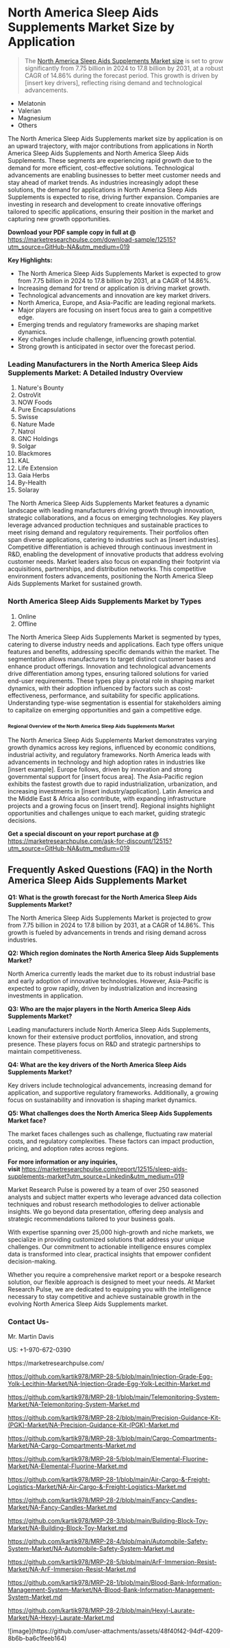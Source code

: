 <h1>North America Sleep Aids Supplements Market&nbsp;Size by Application</h1><blockquote><p>The <a href="https://marketresearchpulse.com/download-sample/12515?utm_source=GitHub-NA&amp;utm_medium=019">North America Sleep Aids Supplements Market size</a> is set to grow significantly from 7.75 billion in 2024 to 17.8 billion by 2031, at a robust CAGR of 14.86% during the forecast period. This growth is driven by [insert key drivers], reflecting rising demand and technological advancements.</p></blockquote><ul><li>Melatonin<li> Valerian<li> Magnesium<li> Others</li></ul><p>The North America Sleep Aids Supplements market size by application is on an upward trajectory, with major contributions from applications in North America Sleep Aids Supplements and North America Sleep Aids Supplements. These segments are experiencing rapid growth due to the demand for more efficient, cost-effective solutions. Technological advancements are enabling businesses to better meet customer needs and stay ahead of market trends. As industries increasingly adopt these solutions, the demand for applications in North America Sleep Aids Supplements is expected to rise, driving further expansion. Companies are investing in research and development to create innovative offerings tailored to specific applications, ensuring their position in the market and capturing new growth opportunities.</p><p><strong>Download your PDF sample copy in full at @ </strong><a href="https://marketresearchpulse.com/download-sample/12515?utm_source=GitHub-NA&amp;utm_medium=019">https://marketresearchpulse.com/download-sample/12515?utm_source=GitHub-NA&amp;utm_medium=019</a></p><p><strong>Key Highlights: </strong></p><ul><li>The North America Sleep Aids Supplements Market is expected to grow from 7.75 billion in 2024 to 17.8 billion by 2031, at a CAGR of 14.86%.</li><li>Increasing demand for trend or application is driving market growth.</li><li>Technological advancements and innovation are key market drivers.</li><li>North America, Europe, and Asia-Pacific are leading regional markets.</li><li>Major players are focusing on insert focus area to gain a competitive edge.</li><li>Emerging trends and regulatory frameworks are shaping market dynamics.</li><li>Key challenges include challenge, influencing growth potential.</li><li>Strong growth is anticipated in sector over the forecast period.</li></ul><h3>Leading Manufacturers in the North America Sleep Aids Supplements Market: A Detailed Industry Overview</h3><ol><li>Nature's Bounty</li><li>OstroVit</li><li>NOW Foods</li><li>Pure Encapsulations</li><li>Swisse</li><li>Nature Made</li><li>Natrol</li><li>GNC Holdings</li><li>Solgar</li><li>Blackmores</li><li>KAL</li><li>Life Extension</li><li>Gaia Herbs</li><li>By-Health</li><li>Solaray</li></ol><div class="flex max-w-full flex-col flex-grow"><div class="min-h-8 text-message flex w-full flex-col items-end gap-2 whitespace-normal break-words [.text-message+&amp;]:mt-5" dir="auto" data-message-author-role="assistant" data-message-id="fd8432e4-4910-450d-b182-61b7bfb0a01f" data-message-model-slug="gpt-4o"><div class="flex w-full flex-col gap-1 empty:hidden first:pt-[3px]"><div class="markdown prose w-full break-words dark:prose-invert light"><p>The North America Sleep Aids Supplements Market features a dynamic landscape with leading manufacturers driving growth through innovation, strategic collaborations, and a focus on emerging technologies. Key players leverage advanced production techniques and sustainable practices to meet rising demand and regulatory requirements. Their portfolios often span diverse applications, catering to industries such as [insert industries]. Competitive differentiation is achieved through continuous investment in R&amp;D, enabling the development of innovative products that address evolving customer needs. Market leaders also focus on expanding their footprint via acquisitions, partnerships, and distribution networks. This competitive environment fosters advancements, positioning the North America Sleep Aids Supplements Market for sustained growth.</p></div></div></div></div><h3>North America Sleep Aids Supplements Market by Types</h3><ol><li>Online<li> Offline</li></ol><div class="flex max-w-full flex-col flex-grow"><div class="min-h-8 text-message flex w-full flex-col items-end gap-2 whitespace-normal break-words [.text-message+&amp;]:mt-5" dir="auto" data-message-author-role="assistant" data-message-id="084470be-0bb7-4664-bddf-5156b4f41249" data-message-model-slug="gpt-4o-mini"><div class="flex w-full flex-col gap-1 empty:hidden first:pt-[3px]"><div class="markdown prose w-full break-words dark:prose-invert light"><p>The North America Sleep Aids Supplements Market is segmented by types, catering to diverse industry needs and applications. Each type offers unique features and benefits, addressing specific demands within the market. The segmentation allows manufacturers to target distinct customer bases and enhance product offerings. Innovation and technological advancements drive differentiation among types, ensuring tailored solutions for varied end-user requirements. These types play a pivotal role in shaping market dynamics, with their adoption influenced by factors such as cost-effectiveness, performance, and suitability for specific applications. Understanding type-wise segmentation is essential for stakeholders aiming to capitalize on emerging opportunities and gain a competitive edge.</p></div></div></div></div><h3><span style="font-size: 11px;">Regional Overview of the North America Sleep Aids Supplements Market</span></h3><div class="flex max-w-full flex-col flex-grow"><div class="min-h-8 text-message flex w-full flex-col items-end gap-2 whitespace-normal break-words [.text-message+&amp;]:mt-5" dir="auto" data-message-author-role="assistant" data-message-id="e9038762-ce64-4e30-91c9-9bd413514231" data-message-model-slug="gpt-4o-mini"><div class="flex w-full flex-col gap-1 empty:hidden first:pt-[3px]"><div class="markdown prose w-full break-words dark:prose-invert light"><p>The North America Sleep Aids Supplements Market demonstrates varying growth dynamics across key regions, influenced by economic conditions, industrial activity, and regulatory frameworks. North America leads with advancements in technology and high adoption rates in industries like [insert example]. Europe follows, driven by innovation and strong governmental support for [insert focus area]. The Asia-Pacific region exhibits the fastest growth due to rapid industrialization, urbanization, and increasing investments in [insert industry/application]. Latin America and the Middle East &amp; Africa also contribute, with expanding infrastructure projects and a growing focus on [insert trend]. Regional insights highlight opportunities and challenges unique to each market, guiding strategic decisions.</p></div></div></div></div><p><strong>Get a special discount on your report purchase at @ </strong><a href="https://marketresearchpulse.com/ask-for-discount/12515?utm_source=GitHub-NA&amp;utm_medium=019">https://marketresearchpulse.com/ask-for-discount/12515?utm_source=GitHub-NA&amp;utm_medium=019</a></p><h2>Frequently Asked Questions (FAQ) in the North America Sleep Aids Supplements Market</h2><p><strong>Q1: What is the growth forecast for the North America Sleep Aids Supplements Market?</strong></p><p>The North America Sleep Aids Supplements Market is projected to grow from 7.75 billion in 2024 to 17.8 billion by 2031, at a CAGR of 14.86%. This growth is fueled by advancements in trends and rising demand across industries.</p><p><strong>Q2: Which region dominates the North America Sleep Aids Supplements Market?</strong></p><p>North America currently leads the market due to its robust industrial base and early adoption of innovative technologies. However, Asia-Pacific is expected to grow rapidly, driven by industrialization and increasing investments in application.</p><p><strong>Q3: Who are the major players in the North America Sleep Aids Supplements Market?</strong></p><p>Leading manufacturers include North America Sleep Aids Supplements, known for their extensive product portfolios, innovation, and strong presence. These players focus on R&amp;D and strategic partnerships to maintain competitiveness.</p><p><strong>Q4: What are the key drivers of the North America Sleep Aids Supplements Market?</strong></p><p>Key drivers include technological advancements, increasing demand for application, and supportive regulatory frameworks. Additionally, a growing focus on sustainability and innovation is shaping market dynamics.</p><p><strong>Q5: What challenges does the North America Sleep Aids Supplements Market face?</strong></p><p>The market faces challenges such as challenge, fluctuating raw material costs, and regulatory complexities. These factors can impact production, pricing, and adoption rates across regions.</p><p><strong>For more information or any inquiries, visit&nbsp;</strong><a href="https://marketresearchpulse.com/report/12515/sleep-aids-supplements-market?utm_source=Linkedin&utm_medium=019">https://marketresearchpulse.com/report/12515/sleep-aids-supplements-market?utm_source=Linkedin&utm_medium=019</a></p><p>Market Research Pulse is powered by a team of over 250 seasoned analysts and subject matter experts who leverage advanced data collection techniques and robust research methodologies to deliver actionable insights. We go beyond data presentation, offering deep analysis and strategic recommendations tailored to your business goals.</p><p>With expertise spanning over 25,000 high-growth and niche markets, we specialize in providing customized solutions that address your unique challenges. Our commitment to actionable intelligence ensures complex data is transformed into clear, practical insights that empower confident decision-making.</p><p>Whether you require a comprehensive market report or a bespoke research solution, our flexible approach is designed to meet your needs. At Market Research Pulse, we are dedicated to equipping you with the intelligence necessary to stay competitive and achieve sustainable growth in the evolving North America Sleep Aids Supplements market.</p><h3><strong>Contact Us-</strong></h3><p>Mr. Martin Davis</p><p>US: +1-970-672-0390</p><p>https://marketresearchpulse.com/</p><p><a href="https://github.com/kartik978/MRP-28-5/blob/main/Injection-Grade-Egg-Yolk-Lecithin-Market/NA-Injection-Grade-Egg-Yolk-Lecithin-Market.md">https://github.com/kartik978/MRP-28-5/blob/main/Injection-Grade-Egg-Yolk-Lecithin-Market/NA-Injection-Grade-Egg-Yolk-Lecithin-Market.md</a></p><p><a href="https://github.com/kartik978/MRP-28-1/blob/main/Telemonitoring-System-Market/NA-Telemonitoring-System-Market.md">https://github.com/kartik978/MRP-28-1/blob/main/Telemonitoring-System-Market/NA-Telemonitoring-System-Market.md</a></p><p><a href="https://github.com/kartik978/MRP-28-2/blob/main/Precision-Guidance-Kit-(PGK)-Market/NA-Precision-Guidance-Kit-(PGK)-Market.md">https://github.com/kartik978/MRP-28-2/blob/main/Precision-Guidance-Kit-(PGK)-Market/NA-Precision-Guidance-Kit-(PGK)-Market.md</a></p><p><a href="https://github.com/kartik978/MRP-28-3/blob/main/Cargo-Compartments-Market/NA-Cargo-Compartments-Market.md">https://github.com/kartik978/MRP-28-3/blob/main/Cargo-Compartments-Market/NA-Cargo-Compartments-Market.md</a></p><p><a href="https://github.com/kartik978/MRP-28-5/blob/main/Elemental-Fluorine-Market/NA-Elemental-Fluorine-Market.md">https://github.com/kartik978/MRP-28-5/blob/main/Elemental-Fluorine-Market/NA-Elemental-Fluorine-Market.md</a></p><p><a href="https://github.com/kartik978/MRP-28-1/blob/main/Air-Cargo-&-Freight-Logistics-Market/NA-Air-Cargo-&-Freight-Logistics-Market.md">https://github.com/kartik978/MRP-28-1/blob/main/Air-Cargo-&-Freight-Logistics-Market/NA-Air-Cargo-&-Freight-Logistics-Market.md</a></p><p><a href="https://github.com/kartik978/MRP-28-2/blob/main/Fancy-Candles-Market/NA-Fancy-Candles-Market.md">https://github.com/kartik978/MRP-28-2/blob/main/Fancy-Candles-Market/NA-Fancy-Candles-Market.md</a></p><p><a href="https://github.com/kartik978/MRP-28-3/blob/main/Building-Block-Toy-Market/NA-Building-Block-Toy-Market.md">https://github.com/kartik978/MRP-28-3/blob/main/Building-Block-Toy-Market/NA-Building-Block-Toy-Market.md</a></p><p><a href="https://github.com/kartik978/MRP-28-4/blob/main/Automobile-Safety-System-Market/NA-Automobile-Safety-System-Market.md">https://github.com/kartik978/MRP-28-4/blob/main/Automobile-Safety-System-Market/NA-Automobile-Safety-System-Market.md</a></p><p><a href="https://github.com/kartik978/MRP-28-5/blob/main/ArF-Immersion-Resist-Market/NA-ArF-Immersion-Resist-Market.md">https://github.com/kartik978/MRP-28-5/blob/main/ArF-Immersion-Resist-Market/NA-ArF-Immersion-Resist-Market.md</a></p><p><a href="https://github.com/kartik978/MRP-28-1/blob/main/Blood-Bank-Information-Management-System-Market/NA-Blood-Bank-Information-Management-System-Market.md">https://github.com/kartik978/MRP-28-1/blob/main/Blood-Bank-Information-Management-System-Market/NA-Blood-Bank-Information-Management-System-Market.md</a></p><p><a href="https://github.com/kartik978/MRP-28-2/blob/main/Hexyl-Laurate-Market/NA-Hexyl-Laurate-Market.md">https://github.com/kartik978/MRP-28-2/blob/main/Hexyl-Laurate-Market/NA-Hexyl-Laurate-Market.md</a></p>
![image](https://github.com/user-attachments/assets/48f40f42-94df-4209-8b6b-ba6c1feeb164)
